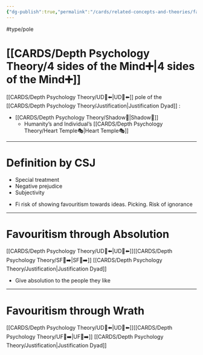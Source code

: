 ```yaml
---
{"dg-publish":true,"permalink":"/cards/related-concepts-and-theories/favouritism/","created":"2023-01-17T22:00:04.460+01:00","updated":"2023-05-27T15:36:25.336+02:00"}
---
```


#type/pole 
# [[CARDS/Depth Psychology Theory/4 sides of the Mind➕\|4 sides of the Mind➕]]
[[CARDS/Depth Psychology Theory/UD👤⬅️\|UD👤⬅️]] pole of the [[CARDS/Depth Psychology Theory/Justification\|Justification Dyad]]  :
- [[CARDS/Depth Psychology Theory/Shadow👥\|Shadow👥]] 
	- Humanity’s and Individual’s [[CARDS/Depth Psychology Theory/Heart Temple🎭\|Heart Temple🎭]] 
---
# Definition by CSJ 
- Special treatment 
- Negative prejudice 
- Subjectivity 

<div class="transclusion internal-embed is-loaded"><div class="markdown-embed">



- Fi risk of showing favouritism towards ideas. Picking. Risk of ignorance 

</div></div>

---
# Favouritism through Absolution 
[[CARDS/Depth Psychology Theory/UD👤⬅️\|UD👤⬅️]][[CARDS/Depth Psychology Theory/SF🤸➡️\|SF🤸➡️]] [[CARDS/Depth Psychology Theory/Justification\|Justification Dyad]] 
- Give absolution to the people they like 
---
# Favouritism through Wrath 
[[CARDS/Depth Psychology Theory/UD👤⬅️\|UD👤⬅️]][[CARDS/Depth Psychology Theory/UF👤➡️\|UF👤➡️]] [[CARDS/Depth Psychology Theory/Justification\|Justification Dyad]] 